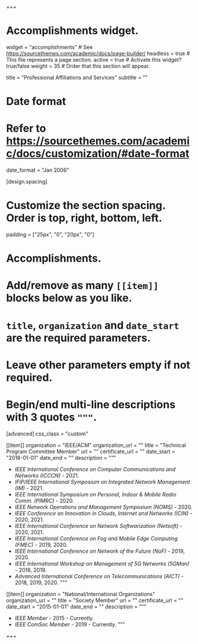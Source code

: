 +++
# Accomplishments widget.
widget = "accomplishments"  # See https://sourcethemes.com/academic/docs/page-builder/
headless = true  # This file represents a page section.
active = true  # Activate this widget? true/false
weight = 35  # Order that this section will appear.

title = "Professional Affiliations and Services"
subtitle = ""

# Date format
#   Refer to https://sourcethemes.com/academic/docs/customization/#date-format
date_format = "Jan 2006"

[design.spacing]
  # Customize the section spacing. Order is top, right, bottom, left.
  padding = ["25px", "0", "20px", "0"]

# Accomplishments.
#   Add/remove as many `[[item]]` blocks below as you like.
#   `title`, `organization` and `date_start` are the required parameters.
#   Leave other parameters empty if not required.
#   Begin/end multi-line descriptions with 3 quotes `"""`.

[advanced]
  css_class = "custom"

[[item]]
  organization = "IEEE/ACM"
  organization_url = ""
  title = "Technical Program Committee Member"
  url = ""
  certificate_url = ""
  date_start = "2018-01-01"
  date_end = ""
  description = """
  * _IEEE International Conference on Computer Communications and Networks (ICCCN)_ - 2021.
  * _IFIP/IEEE International Symposium on Integrated Network Management (IM)_ - 2021.
  * _IEEE International Symposium on Personal, Indoor & Mobile Radio Comm. (PIMRC)_ - 2020.
  * _IEEE Network Operations and Management Symposium (NOMS)_ - 2020.
  * _IEEE Conference on Innovation in Clouds, Internet and Networks (ICIN)_ - 2020, 2021.
  * _IEEE International Conference on Network Softwarization (Netsoft)_ - 2020, 2021.
  * _IEEE International Conference on Fog and Mobile Edge Computing (FMEC)_ - 2019, 2020.
  * _IEEE International Conference on Network of the Future (NoF)_ - 2019, 2020.
  * _IEEE International Workshop on Management of 5G Networks (5GMan)_ - 2018, 2019.
  * _Advanced International Conference on Telecommunications (AICT)_ - 2018, 2019, 2020.
  """

[[item]]
  organization = "National/International Organizations"
  organization_url = ""
  title = "Society Member"
  url = ""
  certificate_url = ""
  date_start = "2015-01-01"
  date_end = ""
  description = """
  * _IEEE Member_ - 2015 - Currently.
  * _IEEE ComSoc Member_ - 2019 - Currently.
  """

+++
